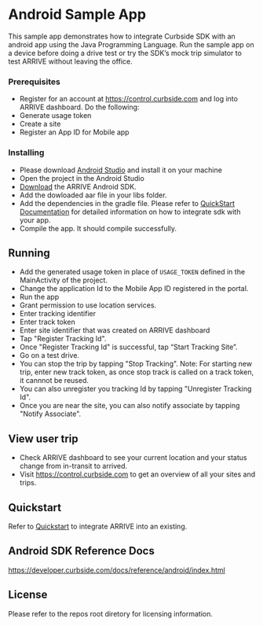 # Android Sample App

This sample app demonstrates how to integrate Curbside SDK with an android app using the Java Programming Language. Run the sample app on a device before
doing a drive test or try the SDK’s mock trip simulator to test ARRIVE without leaving the office.

### Prerequisites

* Register for an account at https://control.curbside.com and log into ARRIVE dashboard. Do the following:
* Generate usage token
* Create a site
* Register an App ID for Mobile app

### Installing

* Please download [Android Studio](https://developer.android.com/studio/index.html) and install it on your machine
* Open the project in the Android Studio 
* [Download](https://developer.curbside.com/downloads/) the ARRIVE Android SDK.
* Add the dowloaded aar file in your libs folder.
* Add the dependencies in the gradle file. Please refer to [QuickStart Documentation](https://developer.curbside.com/docs/getting-started/quickstart-android/) for detailed information on how to integrate sdk with your app.
* Compile the app. It should compile successfully.

## Running
* Add the generated usage token in place of `USAGE_TOKEN` defined in the MainActivity of the project. 
* Change the application Id to the Mobile App ID registered in the portal.
* Run the app 
* Grant permission to use location services.
* Enter tracking identifier
* Enter track token
* Enter site identifier that was created on ARRIVE dashboard
* Tap "Register Tracking Id".
* Once "Register Tracking Id" is successful, tap “Start Tracking Site”.
* Go on a test drive.
* You can stop the trip by tapping "Stop Tracking". Note: For starting new trip, enter new track token, as once stop track is called on a track token, it cannnot be reused.
* You can also unregister you tracking Id by tapping "Unregister Tracking Id".
* Once you are near the site, you can also notify associate by tapping "Notify Associate".

## View user trip
* Check ARRIVE dashboard to see your current location and your status change from in-transit to arrived.
* Visit https://control.curbside.com to get an overview of all your sites and trips.
## Quickstart
Refer to [Quickstart](https://developer.curbside.com/docs/getting-started/quickstart-android/) to integrate ARRIVE into an existing.

## Android SDK Reference Docs
https://developer.curbside.com/docs/reference/android/index.html

## License
Please refer to the repos root diretory for licensing information.

